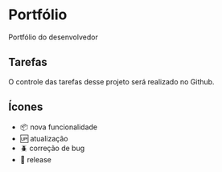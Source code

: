 # Portfólio

Portfólio do desenvolvedor

## Tarefas

O controle das tarefas desse projeto será realizado no Github.

## Ícones

- :package: nova funcionalidade
- :up: atualização
- :beetle: correção de bug
- :checkered_flag: release
